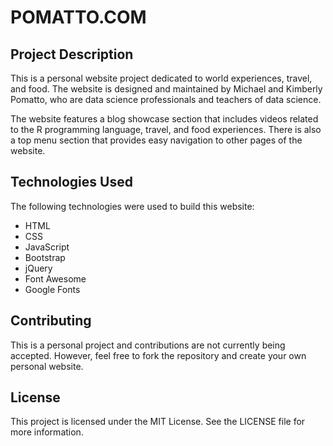 # POMATTO.COM

## Project Description
This is a personal website project dedicated to world experiences, travel, and food. The website is designed and maintained by Michael and Kimberly Pomatto, who are data science professionals and teachers of data science.

The website features a blog showcase section that includes videos related to the R programming language, travel, and food experiences. There is also a top menu section that provides easy navigation to other pages of the website.

## Technologies Used
The following technologies were used to build this website:

* HTML
* CSS
* JavaScript
* Bootstrap
* jQuery
* Font Awesome
* Google Fonts

## Contributing
This is a personal project and contributions are not currently being accepted. However, feel free to fork the repository and create your own personal website.

## License
This project is licensed under the MIT License. See the LICENSE file for more information.

